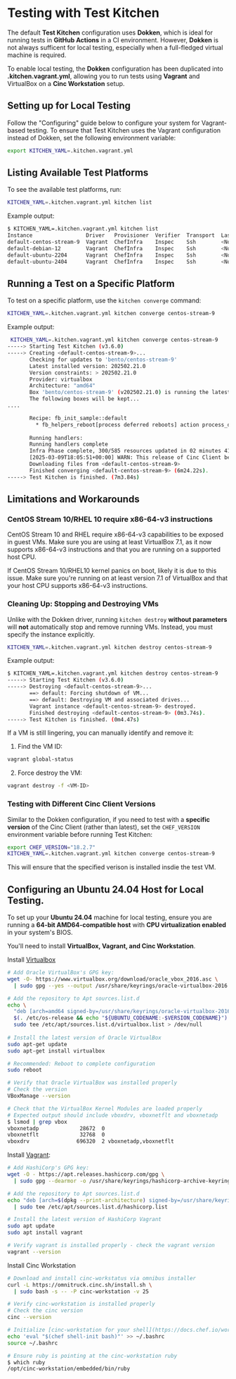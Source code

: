 # Testing with Test Kitchen

The default **Test Kitchen** configuration uses **Dokken**, which is ideal for
running tests in **GitHub Actions** in a CI environment. However, **Dokken**
is not always sufficent for local testing, especially when a full-fledged
virtual machine is required.

To enable local testing, the **Dokken** configuration has been duplicated into
**.kitchen.vagrant.yml**, allowing you to run tests using **Vagrant** and
VirtualBox on a **Cinc Workstation** setup.

## Setting up for Local Testing

Follow the "Configuring" guide below to configure your system for
Vagrant-based testing. To ensure that Test Kitchen uses the Vagrant
configuration instead of Dokken, set the following environment variable:

```bash
export KITCHEN_YAML=.kitchen.vagrant.yml
```

## Listing Available Test Platforms

To see the available test platforms, run:

```bash
KITCHEN_YAML=.kitchen.vagrant.yml kitchen list
```

Example output:

```bash
$ KITCHEN_YAML=.kitchen.vagrant.yml kitchen list
Instance                 Driver   Provisioner  Verifier  Transport  Last Action    Last Error
default-centos-stream-9  Vagrant  ChefInfra    Inspec    Ssh        <Not Created>  <None>
default-debian-12        Vagrant  ChefInfra    Inspec    Ssh        <Not Created>  <None>
default-ubuntu-2204      Vagrant  ChefInfra    Inspec    Ssh        <Not Created>  <None>
default-ubuntu-2404      Vagrant  ChefInfra    Inspec    Ssh        <Not Created>  <None>
```

## Running a Test on a Specific Platform

To test on a specific platform, use the `kitchen converge` command:

```bash
KITCHEN_YAML=.kitchen.vagrant.yml kitchen converge centos-stream-9
```

Example output:

```bash
 KITCHEN_YAML=.kitchen.vagrant.yml kitchen converge centos-stream-9
-----> Starting Test Kitchen (v3.6.0)
-----> Creating <default-centos-stream-9>...
       Checking for updates to 'bento/centos-stream-9'
       Latest installed version: 202502.21.0
       Version constraints: > 202502.21.0
       Provider: virtualbox
       Architecture: "amd64"
       Box 'bento/centos-stream-9' (v202502.21.0) is running the latest version.
       The following boxes will be kept...
....

       Recipe: fb_init_sample::default
         * fb_helpers_reboot[process deferred reboots] action process_deferred (up to date)
       
       Running handlers:
       Running handlers complete
       Infra Phase complete, 300/585 resources updated in 02 minutes 41 seconds
       [2025-03-09T18:05:51+00:00] WARN: This release of Cinc Client became end of life (EOL) on May 1st 2024. Please update to a supported release to receive new features, bug fixes, and security updates.
       Downloading files from <default-centos-stream-9>
       Finished converging <default-centos-stream-9> (6m24.22s).
-----> Test Kitchen is finished. (7m3.84s)
```

## Limitations and Workarounds

### CentOS Stream 10/RHEL 10 require x86-64-v3 instructions

CentOS Stream 10 and RHEL require x86-64-v3 capabilities to be exposed in
guest VMs. Make sure you are using at least VirtualBox 7.1, as it now
supports x86-64-v3 instructions and that you are running on a supported
host CPU.

If CentOS Stream 10/RHEL10 kernel panics on boot, likely it is due to this
issue. Make sure you're running on at least version 7.1 of VirtualBox and
that your host CPU supports x86-64-v3 instructions.

### Cleaning Up: Stopping and Destroying VMs

Unlike with the Dokken driver, running `kitchen destroy` **without parameters**
will **not** automatically stop and remove running VMs. Instead, you must
specify the instance explicitly.

```bash
KITCHEN_YAML=.kitchen.vagrant.yml kitchen destroy centos-stream-9
````

Example output:

```bash
$ KITCHEN_YAML=.kitchen.vagrant.yml kitchen destroy centos-stream-9
-----> Starting Test Kitchen (v3.6.0)
-----> Destroying <default-centos-stream-9>...
       ==> default: Forcing shutdown of VM...
       ==> default: Destroying VM and associated drives...
       Vagrant instance <default-centos-stream-9> destroyed.
       Finished destroying <default-centos-stream-9> (0m3.74s).
-----> Test Kitchen is finished. (0m4.47s)
```

If a VM is still lingering, you can manually identify and remove it:

1. Find the VM ID:

```bash
vagrant global-status
```

2. Force destroy the VM:

```bash
vagrant destroy -f <VM-ID>
```

### Testing with Different Cinc Client Versions

Similar to the Dokken configuration, if you need to test with a **specific
version** of the Cinc Client (rather than latest), set the `CHEF_VERSION`
environment variable before running Test Kitchen:

```bash
export CHEF_VERSION="18.2.7"
KITCHEN_YAML=.kitchen.vagrant.yml kitchen converge centos-stream-9
```

This will ensure that the specified verison is installed insdie the test VM.


## Configuring an Ubuntu 24.04 Host for Local Testing.

To set up your **Ubuntu 24.04** machine for local testing, ensure you are
running a **64-bit AMD64-compatible host** with **CPU virtualization enabled**
in your system's BIOS.

You'll need to install **VirtualBox, Vagrant, and Cinc Workstation**.

Install [Virtualbox](https://www.virtualbox.org/wiki/Linux_Downloads)

```bash
# Add Oracle VirtualBox's GPG key:
wget -O- https://www.virtualbox.org/download/oracle_vbox_2016.asc \
  | sudo gpg --yes --output /usr/share/keyrings/oracle-virtualbox-2016.gpg --dearmor

# Add the repository to Apt sources.list.d
echo \
  "deb [arch=amd64 signed-by=/usr/share/keyrings/oracle-virtualbox-2016.gpg] https://download.virtualbox.org/virtualbox/debian \
  $(. /etc/os-release && echo "${UBUNTU_CODENAME:-$VERSION_CODENAME}") contrib" | \
  sudo tee /etc/apt/sources.list.d/virtualbox.list > /dev/null
 
# Install the latest version of Oracle VirtualBox 
sudo apt-get update
sudo apt-get install virtualbox

# Recommended: Reboot to complete configuration
sudo reboot

# Verify that Oracle VirtualBox was installed properly
# Check the version
VBoxManage --version

# Check that the VirtualBox Kernel Modules are loaded properly
# Expected output should include vboxdrv, vboxnetflt and vboxnetadp
$ lsmod | grep vbox
vboxnetadp             28672  0
vboxnetflt             32768  0
vboxdrv               696320  2 vboxnetadp,vboxnetflt
```

Install [Vagrant](https://developer.hashicorp.com/vagrant/downloads#linux):

```bash
# Add HashiCorp's GPG key:
wget -O - https://apt.releases.hashicorp.com/gpg \
  | sudo gpg --dearmor -o /usr/share/keyrings/hashicorp-archive-keyring.gpg

# Add the repository to Apt sources.list.d
echo "deb [arch=$(dpkg --print-architecture) signed-by=/usr/share/keyrings/hashicorp-archive-keyring.gpg] https://apt.releases.hashicorp.com $(lsb_release -cs) main" \
  | sudo tee /etc/apt/sources.list.d/hashicorp.list

# Install the latest version of HashiCorp Vagrant
sudo apt update
sudo apt install vagrant

# Verify vagrant is installed properly - check the vagrant version
vagrant --version
```

Install Cinc Workstation 

```bash
# Download and install cinc-workstatus via omnibus installer
curl -L https://omnitruck.cinc.sh/install.sh \
  | sudo bash -s -- -P cinc-workstation -v 25

# Verify cinc-workstation is installed properly
# Check the cinc version
cinc --version

# Initialize [cinc-workstation for your shell](https://docs.chef.io/workstation/getting_started/):
echo 'eval "$(chef shell-init bash)"' >> ~/.bashrc
source ~/.bashrc

# Ensure ruby is pointing at the cinc-workstation ruby
$ which ruby
/opt/cinc-workstation/embedded/bin/ruby
```
